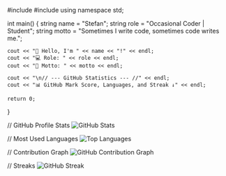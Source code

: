 
#include <iostream>
#include <string>
using namespace std;

int main() {
    string name = "Stefan";
    string role = "Occasional Coder | Student";
    string motto = "Sometimes I write code, sometimes code writes me.";

    cout << "👋 Hello, I'm " << name << "!" << endl;
    cout << "💻 Role: " << role << endl;
    cout << "💬 Motto: " << motto << endl;

    cout << "\n// --- GitHub Statistics --- //" << endl;
    cout << "📊 GitHub Mark Score, Languages, and Streak ↓" << endl;

    return 0;
}


// GitHub Profile Stats
![GitHub Stats](https://github-readme-stats.vercel.app/api?username=24stefan&show_icons=true&theme=dracula&hide_border=true)

// Most Used Languages
![Top Languages](https://github-readme-stats.vercel.app/api/top-langs/?username=24stefan&layout=compact&theme=dracula&hide_border=true)

// Contribution Graph
![GitHub Contribution Graph](https://github-readme-activity-graph.vercel.app/graph?username=24stefan&theme=dracula&hide_border=true)

// Streaks
![GitHub Streak](https://streak-stats.demolab.com?user=24stefan&theme=dracula&hide_border=true)
